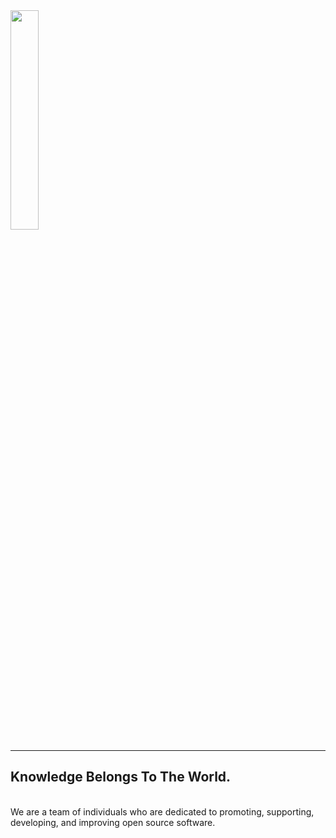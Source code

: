 <img src="https://www.tcsresearch.org/wp-content/uploads/2020/04/cooltext355883922976880.png" width="30%" height="30%">
<hr>

## Knowledge Belongs To The World.
<br>
We are a team of individuals who are dedicated to promoting, supporting, developing, and improving open source software. 

<!--

**Here are some ideas to get you started:**

🙋‍♀️ A short introduction - what is your organization all about?
🌈 Contribution guidelines - how can the community get involved?
👩‍💻 Useful resources - where can the community find your docs? Is there anything else the community should know?
🍿 Fun facts - what does your team eat for breakfast?
🧙 Remember, you can do mighty things with the power of [Markdown](https://docs.github.com/github/writing-on-github/getting-started-with-writing-and-formatting-on-github/basic-writing-and-formatting-syntax)
-->
